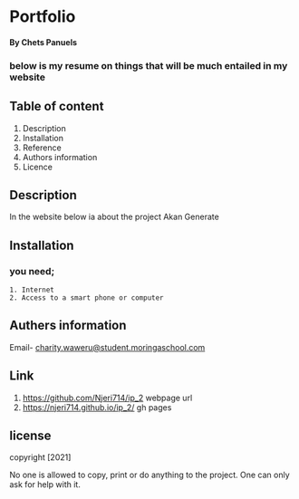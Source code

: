 # Portfolio

#### By Chets Panuels
 ### below is my resume on things that will be much entailed in my website

 ## Table of content

 1. Description
 2. Installation
 3. Reference
 4. Authors information
 5. Licence
## Description
In the website below ia about the project Akan Generate 

## Installation
 ### you need;
    1. Internet
    2. Access to a smart phone or computer

## Authers information
Email- charity.waweru@student.moringaschool.com

## Link 
1. https://github.com/Njeri714/ip_2  webpage url
2. https://njeri714.github.io/ip_2/ gh pages

## license
copyright [2021]

No one is allowed to copy, print or do anything to the project.
One can only ask for help with it.
 